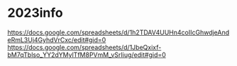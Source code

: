 # 2023info

[https://docs.google.com/spreadsheets/d/1h2TDAV4UUHn4coIIcGhwdjeAndeRmL3Uj4GyhdVrCxc/edit#gid=0
](https://docs.google.com/spreadsheets/d/1JbeQxixf-bM7qTblso_YY2dYMylTfM8PVmM_vSrIiug/edit#gid=0)https://docs.google.com/spreadsheets/d/1JbeQxixf-bM7qTblso_YY2dYMylTfM8PVmM_vSrIiug/edit#gid=0
